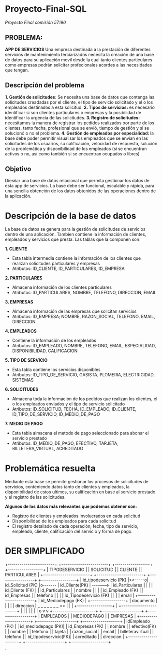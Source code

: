 # Proyecto-Final-SQL
*Proyecto Final comisión 57190*

## PROBLEMA:
**APP DE SERVICIOS**
Una empresa destinada a la prestación de diferentes servicios de mantenimiento terciarizados necesita la creación de una base de datos para su aplicación movil desde la cual
tanto clientes particulares como empresas podrán solicitar profecionales acordes a las necesidades que tengan.

## Descripción del problema
**1. Gestión de solicitudes:** Se necesita una base de datos que contenga las solicitudes creadadas por el cliente, el tipo de servicio solicitado y el o los empleados destinados a esta solicitud.
**2. Tipos de servicios:** es necesario identificar si son clientes particulares o empresas y la posibilidad de identificar la urgencia de las solicitudes.
**3. Registro de solicitudes:** necesitamos la manera de registrar los pedidos realizados por parte de los clientes, tanto fecha, profesional que se envió, tiempo de gestión y si se solucionó o no el problema.
**4. Gestión de empleados por especialidad:** la base debe poder permitir visualisar los empleados que se envían en las solicitudes de los usuarios, su calificación, velocidad de respuesta, solución de la problemática y disponibilidad de los empleados (si se encuentran activos o no, así como también si se encuentran ocupados o libres)

## Objetivo
Diesñar una base de datos relacional que permita gestionar los datos de esta app de servicios. La base debe ser funcional, escalable y rápida, para una sencilla obtención de los datos obtenidos de las operaciones dentro de la aplicación.


# Descripción de la base de datos
La base de datos se genera para la gestión de solicitudes de servicios dentro de una aplicación. Tambien contiene la información de clientes, empleados y servicios que presta. Las tablas que la componen son:

**1. CLIENTE**
   - Esta tabla intermedia contiene la información de los clientes que realizan solicitudes particulares y empresas
   - Atributos: ID_CLIENTE, ID_PARTICULARES, ID_EMPRESA

**2. PARTICULARES**
   - Almacena información de los clientes particulares
   - Atributos: ID_PARTICULARES, NOMBRE, TELEFONO, DIRECCION, EMAIL

**3. EMPRESAS**
   - Almacena información de las empresas que solicitan servicios
   - Atributos: ID_EMPRESA; NOMBRE, RAZON_SOCIAL, TELEFONO, EMAIL, DIRECCION
     
**4. EMPLEADOS**
   - Contiene la información de los empleados
   - Atributos: ID_EMPLEADO, NOMBRE, TELEFONO, EMAIL, ESPECIALIDAD, DISPONIBILIDAD, CALIFICACION
     
**5. TIPO DE SERVICIO**
   - Esta tabla contiene los servicios disponibles 
   - Atributos: ID_TIPO_DE_SERVICIO, GASISTA, PLOMERIA, ELECTRICIDAD, SISTEMAS
     
**6. SOLICITUDES**
   - Almacena toda la información de los pedidos que realizan los clientes, el o los empleados enviados y el tipo de servicio solicitado
   - Atributos: ID_SOLICITUD, FECHA, ID_EMPLEADO, ID_CLIENTE, ID_TIPO_DE_SERVICIO, ID_MEDIO_DE_PAGO
     
**7. MEDIO DE PAGO**
   - Esta tabla almacena el metodo de pago seleccionado para abonar el servicio prestado
   - Atributos: ID_MEDIO_DE_PAGO, EFECTIVO, TARJETA, BILLETERA_VIRTUAL, ACREDITADO

# Problemática resuelta
Mediante esta base se permite gestionar los procesos de solicitudes de servicios, conteniendo datos tanto de clientes y empleados, la disponibilidad de estos ultimos, su calificación en base al servicio prestado y el registro de las solicitudes.

**Algunos de los datos más relevantes que podemos obtener son:**
* Registro de clientes y empleados involucrados en cada solicitud
* Disponibilidad de los empleados para cada solicitud
* El registro detallado de cada operación, fecha, tipo de servicio, empleado, cliente, calificación del servicio y forma de pago.


# DER SIMPLIFICADO


+------------------------+        +------------------------+         +------------------+         +------------------+ 
| TIPODESERVICIO         |        |       SOLICITUD        |         |     CLIENTE      |         |   PARTICULARES   |
+------------------------+        +------------------------+         +------------------+         +------------------+
| id_tipodeservicio (PK) |<>-----o| id_Solicitud (PK)      |o------- | id_Cliente(PK)   | ------> | id_Particulares  |
|                        |        | id_Cliente (FK)        |         | id_Particulares  |         | nombre           |
|                        |        | id_Empleado (FK)       |         | id_Empresas      |         | telefono         |
|                        |        | id_Tipodeservicio (FK) |         |                  |         | email            |
+------------------------+        | id_Mediodepago (FK)    |         +------------------+         | documento        |
                                  |                        |                   |                  | direccion        |
                 _ _ _ _ _ _ _ <> |                        |                   |                  +------------------+
                |                 +------------------------+                   |
                |                        |                                     |
                |                        |                                     |
                o                        v                                     v
+----------------------+        +--------------------+             +-------------------+
|     EMPLEADOS        |        |    MEDIODEPAGO     |             |     EMPRESAS      |
+----------------------+        +--------------------+             +-------------------+
| idEmpleado (PK)      |        | id_mediodepago (PK)|             | id_Empresas (PK)  |
| nombre               |        | efectivo(FK)       |             | nombre            |
| telefono             |        | tajeta             |             | razon_social      |
| email                |        | billeteravirtual   |             | telefono          |
| id_tipodeservicio(FK)|        | acreditado         |             | direccion         |
+----------------------+        +--------------------+             +-------------------+                    
                          
``








